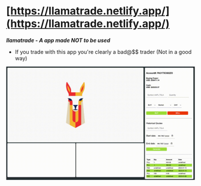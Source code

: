 # [https://llamatrade.netlify.app/](https://llamatrade.netlify.app/)

***llamatrade - A app made NOT to be used***

- If you trade with this app you're clearly a bad@$$ trader (Not in a good way)

![llamatrade](llamatrade/assets/llamatrade.gif "llamatrade")
<!-- ![llamatrade](llamatrade/assets/llamatrade.gif "llamatrade") -->
